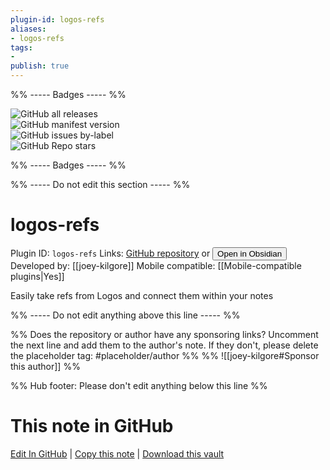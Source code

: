 ```yaml
---
plugin-id: logos-refs
aliases:
- logos-refs
tags: 
- 
publish: true
---
```


%% ----- Badges ----- %%

![GitHub all releases](https://img.shields.io/github/downloads/joey-kilgore/logos-refs/total?color=573E7A&logo=github&style=for-the-badge)   
![GitHub manifest version](https://img.shields.io/github/manifest-json/v/joey-kilgore/logos-refs?color=573E7A&logo=github&style=for-the-badge)   
![GitHub issues by-label](https://img.shields.io/github/issues/joey-kilgore/logos-refs/help%20wanted?color=573E7A&logo=github&style=for-the-badge)   
![GitHub Repo stars](https://img.shields.io/github/stars/joey-kilgore/logos-refs?color=573E7A&logo=github&style=for-the-badge)

%% ----- Badges ----- %%

%% ----- Do not edit this section ----- %%

# logos-refs

Plugin ID: `logos-refs`
Links: [GitHub repository](https://github.com/joey-kilgore/logos-refs) or [<button id=HH>Open in Obsidian</button>](obsidian://show-plugin?id=logos-refs)
Developed by: [[joey-kilgore]]
Mobile compatible: [[Mobile-compatible plugins|Yes]]

Easily take refs from Logos and connect them within your notes

%% ----- Do not edit anything above this line ----- %% 

%% Does the repository or author have any sponsoring links? Uncomment the next line and add them to the author's note. If they don't, please delete the placeholder tag: #placeholder/author %%
%% ![[joey-kilgore#Sponsor this author]] %%

%% Hub footer: Please don't edit anything below this line %%

# This note in GitHub

<span class="git-footer">[Edit In GitHub](https://github.dev/obsidian-community/obsidian-hub/blob/main/02%20-%20Community%20Expansions/02.05%20All%20Community%20Expansions/Plugins/logos-refs.md "git-hub-edit-note") | [Copy this note](https://raw.githubusercontent.com/obsidian-community/obsidian-hub/main/02%20-%20Community%20Expansions/02.05%20All%20Community%20Expansions/Plugins/logos-refs.md "git-hub-copy-note") | [Download this vault](https://github.com/obsidian-community/obsidian-hub/archive/refs/heads/main.zip "git-hub-download-vault") </span>
